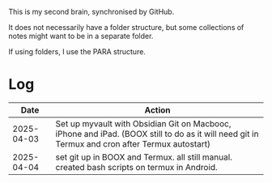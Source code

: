 This is my second brain, synchronised by GitHub.

It does not necessarily have a folder structure, but some collections of notes might want to be in a separate folder.

If using folders, I use the PARA structure.

# Log

| Date       | Action                                                                                                                                         |
| ---------- | ---------------------------------------------------------------------------------------------------------------------------------------------- |
| 2025-04-03 | Set up myvault with Obsidian Git on Macbooc, iPhone and iPad. (BOOX still to do as it will need git in Termux and cron after Termux autostart) |
| 2025-04-04 | set git up in BOOX and Termux. all still manual. created bash scripts on termux in Android.                                                    |
